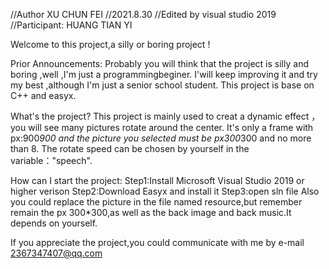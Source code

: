 //Author XU CHUN FEI
//2021.8.30
//Edited by visual studio 2019
//Participant: HUANG TIAN YI

Welcome to this project,a silly or boring project !

Prior Announcements:
  	Probably you will think that the project is silly and boring ,well ,I'm just a programmingbeginer.
    I'will keep improving it and try my best ,although I'm just a senior school student.
 	 This project is base on C++ and easyx.

What's the project?
	  This project is mainly used to creat a dynamic effect ，you will see many pictures rotate around the center.
  	It's only a frame with px:900*900 and the picture you selected must be px300*300 and no more than 8.
  	The rotate speed can be chosen by yourself in the variable："speech".
  
How can I start the project:
  	Step1:Install Microsoft Visual Studio 2019 or higher verison
  	Step2:Download Easyx and install it 
  	Step3:open sln file
  	Also you could replace the picture in the file named resource,but remember remain the px 300*300,as well as the back image and back music.It depends on yourself.
  
If you appreciate the project,you could communicate with me by e-mail 2367347407@qq.com
